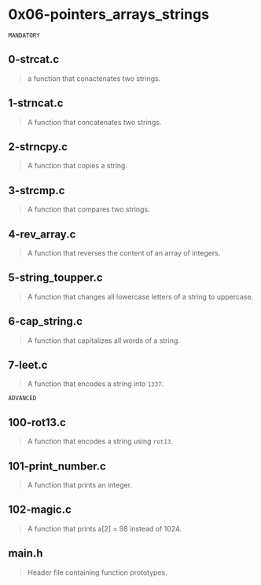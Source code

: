 # 0x06-pointers_arrays_strings

``` MANDATORY ``` 

## 0-strcat.c
> a function that conactenates two strings.
## 1-strncat.c
> A function that concatenates two strings.
## 2-strncpy.c
> A function that copies a string.
## 3-strcmp.c
> A function that compares two strings.
## 4-rev_array.c
> A function that reverses the content of an array of integers.
## 5-string_toupper.c
> A function that changes all lowercase letters of a string to uppercase.
## 6-cap_string.c
> A function that capitalizes all words of a string.
## 7-leet.c
> A function that encodes a string into ``` 1337 ```.

``` ADVANCED ```

## 100-rot13.c
> A function that encodes a string using ``` rot13 ```.
## 101-print_number.c
> A function that prints an integer.
## 102-magic.c
>A function that prints a[2] = 98 instead of 1024.
## main.h
> Header file containing function prototypes.
